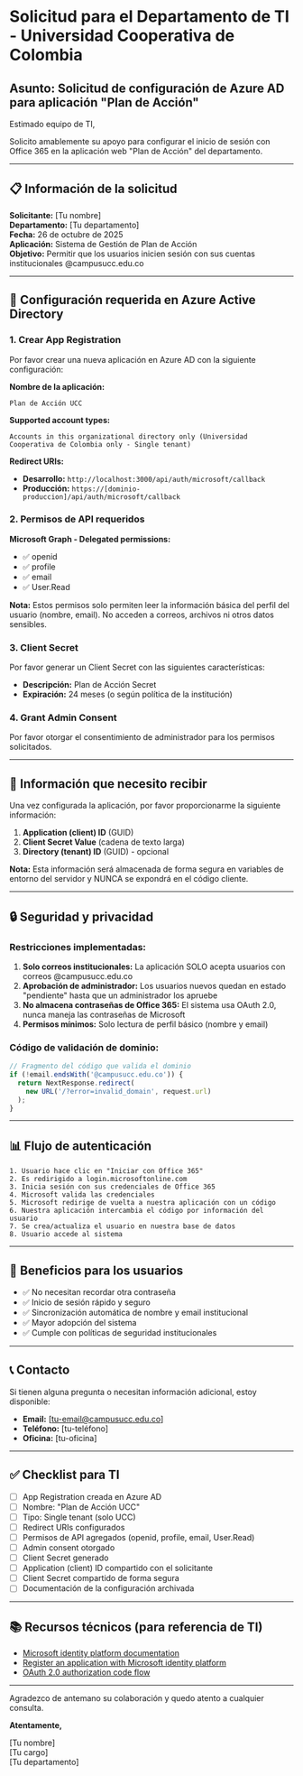 # Solicitud para el Departamento de TI - Universidad Cooperativa de Colombia

## Asunto: Solicitud de configuración de Azure AD para aplicación "Plan de Acción"

Estimado equipo de TI,

Solicito amablemente su apoyo para configurar el inicio de sesión con Office 365 en la aplicación web "Plan de Acción" del departamento.

---

## 📋 Información de la solicitud

**Solicitante:** [Tu nombre]  
**Departamento:** [Tu departamento]  
**Fecha:** 26 de octubre de 2025  
**Aplicación:** Sistema de Gestión de Plan de Acción  
**Objetivo:** Permitir que los usuarios inicien sesión con sus cuentas institucionales @campusucc.edu.co

---

## 🔧 Configuración requerida en Azure Active Directory

### 1. Crear App Registration

Por favor crear una nueva aplicación en Azure AD con la siguiente configuración:

**Nombre de la aplicación:**
```
Plan de Acción UCC
```

**Supported account types:**
```
Accounts in this organizational directory only (Universidad Cooperativa de Colombia only - Single tenant)
```

**Redirect URIs:**
- **Desarrollo:** `http://localhost:3000/api/auth/microsoft/callback`
- **Producción:** `https://[dominio-produccion]/api/auth/microsoft/callback`

### 2. Permisos de API requeridos

**Microsoft Graph - Delegated permissions:**
- ✅ openid
- ✅ profile  
- ✅ email
- ✅ User.Read

**Nota:** Estos permisos solo permiten leer la información básica del perfil del usuario (nombre, email). No acceden a correos, archivos ni otros datos sensibles.

### 3. Client Secret

Por favor generar un Client Secret con las siguientes características:
- **Descripción:** Plan de Acción Secret
- **Expiración:** 24 meses (o según política de la institución)

### 4. Grant Admin Consent

Por favor otorgar el consentimiento de administrador para los permisos solicitados.

---

## 📧 Información que necesito recibir

Una vez configurada la aplicación, por favor proporcionarme la siguiente información:

1. **Application (client) ID** (GUID)
2. **Client Secret Value** (cadena de texto larga)
3. **Directory (tenant) ID** (GUID) - opcional

**Nota:** Esta información será almacenada de forma segura en variables de entorno del servidor y NUNCA se expondrá en el código cliente.

---

## 🔒 Seguridad y privacidad

### Restricciones implementadas:

1. **Solo correos institucionales:** La aplicación SOLO acepta usuarios con correos @campusucc.edu.co
2. **Aprobación de administrador:** Los usuarios nuevos quedan en estado "pendiente" hasta que un administrador los apruebe
3. **No almacena contraseñas de Office 365:** El sistema usa OAuth 2.0, nunca maneja las contraseñas de Microsoft
4. **Permisos mínimos:** Solo lectura de perfil básico (nombre y email)

### Código de validación de dominio:

```typescript
// Fragmento del código que valida el dominio
if (!email.endsWith('@campusucc.edu.co')) {
  return NextResponse.redirect(
    new URL('/?error=invalid_domain', request.url)
  );
}
```

---

## 📊 Flujo de autenticación

```
1. Usuario hace clic en "Iniciar con Office 365"
2. Es redirigido a login.microsoftonline.com
3. Inicia sesión con sus credenciales de Office 365
4. Microsoft valida las credenciales
5. Microsoft redirige de vuelta a nuestra aplicación con un código
6. Nuestra aplicación intercambia el código por información del usuario
7. Se crea/actualiza el usuario en nuestra base de datos
8. Usuario accede al sistema
```

---

## 🎯 Beneficios para los usuarios

- ✅ No necesitan recordar otra contraseña
- ✅ Inicio de sesión rápido y seguro
- ✅ Sincronización automática de nombre y email institucional
- ✅ Mayor adopción del sistema
- ✅ Cumple con políticas de seguridad institucionales

---

## 📞 Contacto

Si tienen alguna pregunta o necesitan información adicional, estoy disponible:

- **Email:** [tu-email@campusucc.edu.co]
- **Teléfono:** [tu-teléfono]
- **Oficina:** [tu-oficina]

---

## ✅ Checklist para TI

- [ ] App Registration creada en Azure AD
- [ ] Nombre: "Plan de Acción UCC"
- [ ] Tipo: Single tenant (solo UCC)
- [ ] Redirect URIs configurados
- [ ] Permisos de API agregados (openid, profile, email, User.Read)
- [ ] Admin consent otorgado
- [ ] Client Secret generado
- [ ] Application (client) ID compartido con el solicitante
- [ ] Client Secret compartido de forma segura
- [ ] Documentación de la configuración archivada

---

## 📚 Recursos técnicos (para referencia de TI)

- [Microsoft identity platform documentation](https://learn.microsoft.com/en-us/azure/active-directory/develop/)
- [Register an application with Microsoft identity platform](https://learn.microsoft.com/en-us/azure/active-directory/develop/quickstart-register-app)
- [OAuth 2.0 authorization code flow](https://learn.microsoft.com/en-us/azure/active-directory/develop/v2-oauth2-auth-code-flow)

---

Agradezco de antemano su colaboración y quedo atento a cualquier consulta.

**Atentamente,**

[Tu nombre]  
[Tu cargo]  
[Tu departamento]
